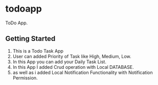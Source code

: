 # todoapp

ToDo App.

## Getting Started

1. This is a Todo Task App
2. User can added Priority of Task like High, Medium, Low.
3. In this App you can add your Daily Task List.
4. In this App I added Crud operation with Local DATABASE.
5. as well as i added Local Notification Functionality with Notification Permission.
